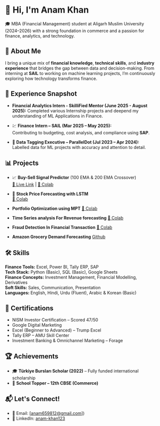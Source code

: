 # 👋 Hi, I'm Anam Khan

🎓 MBA (Financial Management) student at Aligarh Muslim University (2024–2026) with a strong foundation in commerce and a passion for finance, analytics, and technology.

## 🌟 About Me

I bring a unique mix of **financial knowledge**, **technical skills**, and **industry experience** that bridges the gap between data and decision-making. From interning at **SAIL** to working on machine learning projects, I’m continuously exploring how technology transforms finance.

## 💼 Experience Snapshot
- **Financial Analytics Intern - SkilliFied Mentor (June 2025 - August 2025):**
  Completed various Internship projects and deepend my understanding of ML Applications in Finance.
  
- 💹 **Finance Intern – SAIL (Mar 2025 – May 2025):**  
  Contributing to budgeting, cost analysis, and compliance using **SAP**.

- 🧠 **Data Tagging Executive – ParallelDot (Jul 2023 – Apr 2024):**  
  Labelled data for ML projects with accuracy and attention to detail.

## 📊 Projects

- 📈 **Buy-Sell Signal Predictor** (100 EMA & 200 EMA Crossover)  
  [🔗 Live Link](https://signal-3.onrender.com/) | [📓 Colab](https://colab.research.google.com/drive/1ezCBf89wLq7iXK_y64ZLTgZs1NYWR24y?usp=sharing)

- 🔮 **Stock Price Forecasting with LSTM**  
  [📓 Colab](https://colab.research.google.com/drive/15bdvh3nVTPhqHlvy_0Noxh4q6_g2jD8j?usp=sharing)

- **Portfolio Optimization using MPT**
  [📓 Colab](https://colab.research.google.com/drive/194hn2hsu_EiE9ulwbrIF_MaHebs_6ldI?usp=sharing)

- **Time Series analysis For Revenue forecasting**
   [📓 Colab](https://colab.research.google.com/drive/1SapIAAlTmDEK4h4RpCquCi2JCDdKJlWM?usp=sharing)

- **Fraud Detection In Financial Transaction**
   [📓 Colab](https://colab.research.google.com/drive/1hlilN9jKzHTzTbEmeqE0z4IVV0zppVtP?usp=sharing)

- **Amazon Grocery Demand Forecasting**
  [Github](https://github.com/ANAM-KHAN-1/amazon-grocery-demand-forecasting/blob/main/amazon-grocery-demand-forecasting%20(2).ipynb)
  
  
## 🛠️ Skills

**Finance Tools:** Excel, Power BI, Tally ERP, SAP  
**Tech Stack:** Python (Basic), SQL (Basic), Google Sheets  
**Finance Concepts:** Investment Management, Financial Modelling, Derivatives  
**Soft Skills:** Sales, Communication, Presentation  
**Languages:** English, Hindi, Urdu (Fluent), Arabic & Korean (Basic)

## 📜 Certifications

- NISM Investor Certification – Scored 47/50  
- Google Digital Marketing  
- Excel (Beginner to Advanced) – Trump Excel  
- Tally ERP – AMU Skill Center  
- Investment Banking & Omnichannel Marketing – Forage  

## 🏆 Achievements

- 🎓 **Türkiye Bursları Scholar (2022)** – Fully funded international scholarship  
- 🥇 **School Topper – 12th CBSE (Commerce)**  

## 📬 Let's Connect!

- 📧 Email: [anam659812@gmail.com])  
- 💼 LinkedIn: [anam-khan123](https://www.linkedin.com/in/anam-khan123/)  





